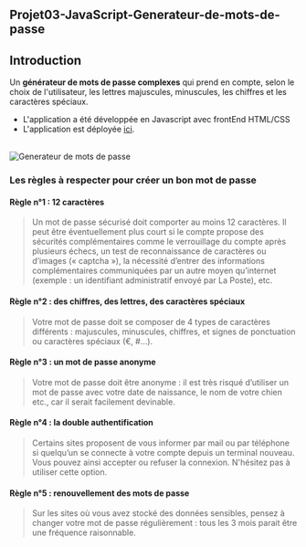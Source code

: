 ## Projet03-JavaScript-Generateur-de-mots-de-passe

## Introduction
Un **générateur de mots de passe complexes** qui prend en compte, selon le choix de l'utilisateur, les lettres majuscules, minuscules, les chiffres et les caractères spéciaux.
- L'application a été développée en Javascript avec frontEnd HTML/CSS
- L'application est déployée [ici](http://dev.dagdemir.fr/js/02/).

</br><img src="https://i.imgur.com/vrAWUvh.jpeg" alt="Generateur de mots de passe"/>

### Les règles à respecter pour créer un bon mot de passe

#### Règle n°1 : 12 caractères
> Un mot de passe sécurisé doit comporter au moins 12 caractères. Il peut être éventuellement plus court si le compte propose des sécurités complémentaires comme le verrouillage du compte après plusieurs échecs, un test de reconnaissance de caractères ou d’images (« captcha »), la nécessité d’entrer des informations complémentaires communiquées par un autre moyen qu’internet (exemple : un identifiant administratif envoyé par La Poste), etc.

#### Règle n°2 : des chiffres, des lettres, des caractères spéciaux
> Votre mot de passe doit se composer de 4 types de caractères différents : majuscules, minuscules, chiffres, et signes de ponctuation ou caractères spéciaux (€, #...).

#### Règle n°3 : un mot de passe anonyme
> Votre mot de passe doit être anonyme : il est très risqué d’utiliser un mot de passe avec votre date de naissance, le nom de votre chien etc., car il serait facilement devinable.

#### Règle n°4 : la double authentification
> Certains sites proposent de vous informer par mail ou par téléphone si quelqu’un se connecte à votre compte depuis un terminal nouveau. Vous pouvez ainsi accepter ou refuser la connexion. N'hésitez pas à utiliser cette option.

#### Règle n°5 : renouvellement des mots de passe
> Sur les sites où vous avez stocké des données sensibles, pensez à changer votre mot de passe régulièrement : tous les 3 mois parait être une fréquence raisonnable.
